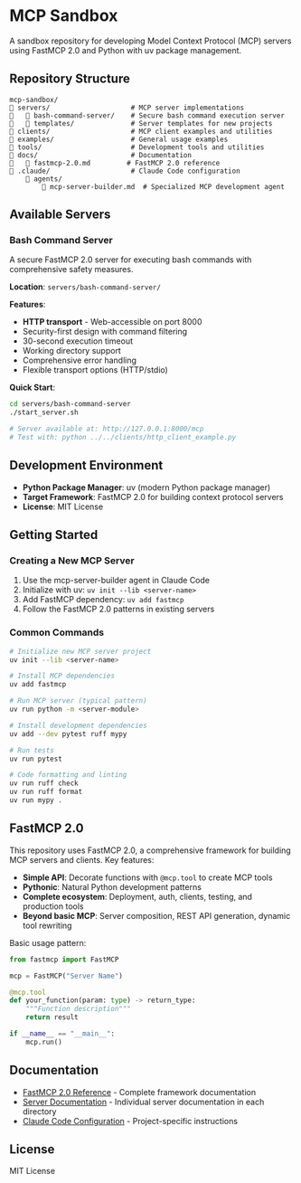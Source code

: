 # MCP Sandbox

A sandbox repository for developing Model Context Protocol (MCP) servers using FastMCP 2.0 and Python with uv package management.

## Repository Structure

```
mcp-sandbox/
   servers/                    # MCP server implementations
      bash-command-server/    # Secure bash command execution server
      templates/              # Server templates for new projects
   clients/                    # MCP client examples and utilities
   examples/                   # General usage examples
   tools/                      # Development tools and utilities
   docs/                       # Documentation
      fastmcp-2.0.md         # FastMCP 2.0 reference
   .claude/                    # Claude Code configuration
       agents/
           mcp-server-builder.md  # Specialized MCP development agent
```

## Available Servers

### Bash Command Server
A secure FastMCP 2.0 server for executing bash commands with comprehensive safety measures.

**Location**: `servers/bash-command-server/`

**Features**:
- **HTTP transport** - Web-accessible on port 8000
- Security-first design with command filtering
- 30-second execution timeout
- Working directory support
- Comprehensive error handling
- Flexible transport options (HTTP/stdio)

**Quick Start**:
```bash
cd servers/bash-command-server
./start_server.sh

# Server available at: http://127.0.0.1:8000/mcp
# Test with: python ../../clients/http_client_example.py
```

## Development Environment

- **Python Package Manager**: uv (modern Python package manager)
- **Target Framework**: FastMCP 2.0 for building context protocol servers
- **License**: MIT License

## Getting Started

### Creating a New MCP Server

1. Use the mcp-server-builder agent in Claude Code
2. Initialize with uv: `uv init --lib <server-name>`
3. Add FastMCP dependency: `uv add fastmcp`
4. Follow the FastMCP 2.0 patterns in existing servers

### Common Commands

```bash
# Initialize new MCP server project
uv init --lib <server-name>

# Install MCP dependencies
uv add fastmcp

# Run MCP server (typical pattern)
uv run python -m <server-module>

# Install development dependencies
uv add --dev pytest ruff mypy

# Run tests
uv run pytest

# Code formatting and linting
uv run ruff check
uv run ruff format
uv run mypy .
```

## FastMCP 2.0

This repository uses FastMCP 2.0, a comprehensive framework for building MCP servers and clients. Key features:

- **Simple API**: Decorate functions with `@mcp.tool` to create MCP tools
- **Pythonic**: Natural Python development patterns
- **Complete ecosystem**: Deployment, auth, clients, testing, and production tools
- **Beyond basic MCP**: Server composition, REST API generation, dynamic tool rewriting

Basic usage pattern:
```python
from fastmcp import FastMCP

mcp = FastMCP("Server Name")

@mcp.tool
def your_function(param: type) -> return_type:
    """Function description"""
    return result

if __name__ == "__main__":
    mcp.run()
```

## Documentation

- [FastMCP 2.0 Reference](docs/fastmcp-2.0.md) - Complete framework documentation
- [Server Documentation](servers/) - Individual server documentation in each directory
- [Claude Code Configuration](CLAUDE.md) - Project-specific instructions

## License

MIT License